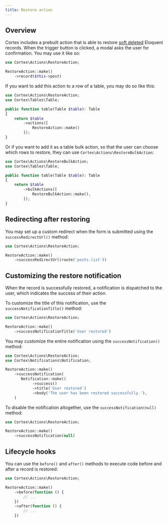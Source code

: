 ```yaml
---
title: Restore action
---
```


## Overview

Cortex includes a prebuilt action that is able to restore [soft deleted](https://laravel.com/docs/eloquent#soft-deleting) Eloquent records. When the trigger button is clicked, a modal asks the user for confirmation. You may use it like so:

```php
use Cortex\Actions\RestoreAction;

RestoreAction::make()
    ->record($this->post)
```

If you want to add this action to a row of a table, you may do so like this:

```php
use Cortex\Actions\RestoreAction;
use Cortex\Tables\Table;

public function table(Table $table): Table
{
    return $table
        ->actions([
            RestoreAction::make()
        ]);
}
```

Or if you want to add it as a table bulk action, so that the user can choose which rows to restore, they can use `Cortex\Actions\RestoreBulkAction`:

```php
use Cortex\Actions\RestoreBulkAction;
use Cortex\Tables\Table;

public function table(Table $table): Table
{
    return $table
        ->bulkActions([
            RestoreBulkAction::make(),
        ]);
}
```

## Redirecting after restoring

You may set up a custom redirect when the form is submitted using the `successRedirectUrl()` method:

```php
use Cortex\Actions\RestoreAction;

RestoreAction::make()
    ->successRedirectUrl(route('posts.list'))
```

## Customizing the restore notification

When the record is successfully restored, a notification is dispatched to the user, which indicates the success of their action.

To customize the title of this notification, use the `successNotificationTitle()` method:

```php
use Cortex\Actions\RestoreAction;

RestoreAction::make()
    ->successNotificationTitle('User restored')
```

You may customize the entire notification using the `successNotification()` method:

```php
use Cortex\Actions\RestoreAction;
use Cortex\Notifications\Notification;

RestoreAction::make()
    ->successNotification(
       Notification::make()
            ->success()
            ->title('User restored')
            ->body('The user has been restored successfully.'),
    )
```

To disable the notification altogether, use the `successNotification(null)` method:

```php
use Cortex\Actions\RestoreAction;

RestoreAction::make()
    ->successNotification(null)
```

## Lifecycle hooks

You can use the `before()` and `after()` methods to execute code before and after a record is restored:

```php
use Cortex\Actions\RestoreAction;

RestoreAction::make()
    ->before(function () {
        // ...
    })
    ->after(function () {
        // ...
    })
```
